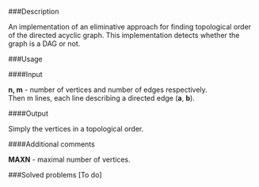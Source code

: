 ###Description

An implementation of an eliminative approach for finding topological order of the directed acyclic graph. This implementation detects whether the graph is a DAG or not.  

###Usage

####Input

<b>n, m</b> - number of vertices and number of edges respectively. <br>
Then m lines, each line describing a directed edge (<b>a</b>, <b>b</b>). <br> 

####Output

Simply the vertices in a topological order.

####Additional comments

<b>MAXN</b> - maximal number of vertices. <br>

###Solved problems
[To do]
